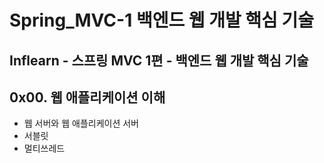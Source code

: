# Spring_MVC-1 백엔드 웹 개발 핵심 기술
Inflearn - 스프링 MVC 1편 - 백엔드 웹 개발 핵심 기술
---  

## 0x00. 웹 애플리케이션 이해
- 웹 서버와 웹 애플리케이션 서버
- 서블릿
- 멀티쓰레드
